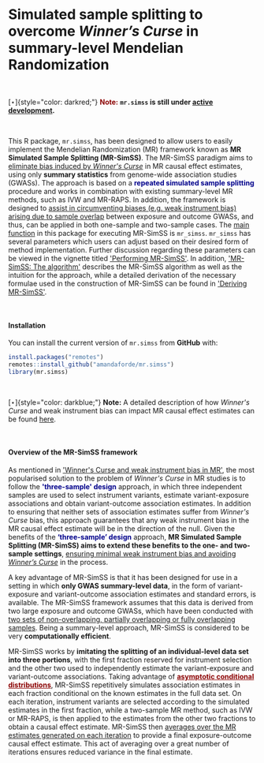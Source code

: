 # Simulated sample splitting to overcome *Winner’s Curse* in summary-level Mendelian Randomization

<br>

[$\star$]{style="color: darkred;"} <span style="color:darkred;">**Note:** </span> **`mr.simss` is still under <u> active
development</u>.**

<br>


This R package, `mr.simss`, has been designed to allow users to easily implement
the Mendelian Randomization (MR) framework known as **MR Simulated Sample Splitting  (MR-SimSS)**. The MR-SimSS paradigm aims to <u>eliminate bias induced by *Winner's Curse*</u> in MR causal effect estimates, using only **summary statistics** from genome-wide association studies (GWASs). The approach is based on a <span style="color:darkblue;">**repeated simulated sample splitting**</span> procedure and works in combination with existing summary-level MR methods, such as IVW and MR-RAPS. In addition, the framework is designed to <u>assist in circumventing biases (e.g. weak instrument bias) arising due to sample overlap</u> between exposure and outcome GWASs, and thus, can be applied in both one-sample and two-sample cases. The <u>main function</u> in this package for executing MR-SimSS is
`mr_simss`. `mr_simss` has several parameters which users can adjust based on
their desired form of method implementation. Further discussion regarding these
parameters can be viewed in the vignette titled ['Performing
MR-SimSS'](https://amandaforde.github.io/mr.simss/articles/perform-MR-SimSS.html). In addition, ['MR-SimSS: The algorithm'](https://amandaforde.github.io/mr.simss/articles/MR-SimSS-algorithm.html) describes the MR-SimSS algorithm as well as the intuition for the approach, while a detailed derivation of the necessary formulae used in the construction of MR-SimSS can be found in ['Deriving
MR-SimSS'](https://amandaforde.github.io/mr.simss/articles/derive-MR-SimSS.html).

<br> 

#### Installation

You can install the current version of `mr.simss` from **GitHub** with:
``` r
install.packages("remotes")
remotes::install_github("amandaforde/mr.simss")
library(mr.simss)
```

<br>

[$\star$]{style="color: darkblue;"} **Note:** A detailed description of how *Winner's Curse* and weak instrument bias can impact MR causal effect estimates can be found [here](https://amandaforde.github.io/mr.simss/articles/wc_wib.html).

<br>

#### Overview of the MR-SimSS framework


As mentioned in ['Winner's Curse and weak instrument bias in MR'](https://amandaforde.github.io/mr.simss/articles/wc_wib.html), the most popularised solution to the problem of *Winner's Curse* in MR studies is to follow the <span style="color:darkblue;">**'three-sample' design**</span> approach, in which three independent samples are used to select instrument variants, estimate variant-exposure associations and obtain variant-outcome association estimates. In addition to ensuring that neither sets of association estimates suffer from *Winner's Curse* bias, this approach guarantees that any weak instrument bias in the MR causal effect estimate will be in the direction of the null. Given the benefits of the <span style="color:darkblue;">**‘three-sample’ design**</span> approach, **MR Simulated Sample Splitting (MR-SimSS) aims to extend these benefits to the one- and two-sample settings**, <u>ensuring minimal weak instrument bias and avoiding *Winner’s Curse*</u> in the process. 


A key advantage of MR-SimSS is that it has been designed for use in a setting in which **only GWAS summary-level data**, in the form of variant-exposure and variant-outcome association estimates and standard errors, is available. The MR-SimSS framework assumes that this data is derived from two large exposure and outcome GWASs, which have been conducted with <u>two sets of non-overlapping, partially overlapping or fully overlapping samples</u>. Being a summary-level approach, MR-SimSS is considered to be very **computationally efficient**. 

MR-SimSS works by **imitating the splitting of an individual-level data set into three portions**, with the first fraction reserved for instrument selection and the other two used to independently estimate the variant-exposure and variant-outcome associations. Taking advantage of <span style="color:darkred;"><u>**asymptotic conditional distributions**</u></span>, MR-SimSS repetitively simulates association estimates in each fraction conditional on the known estimates in the full data set. On each iteration, instrument variants are selected according to the simulated estimates in the first fraction, while a two-sample MR method, such as IVW or MR-RAPS, is then applied to the estimates from the other two fractions to obtain a causal effect estimate. MR-SimSS then <u>averages over the MR estimates generated on each iteration</u> to provide a final exposure-outcome causal effect estimate. This act of averaging over a great number of iterations ensures reduced variance in the final estimate.
